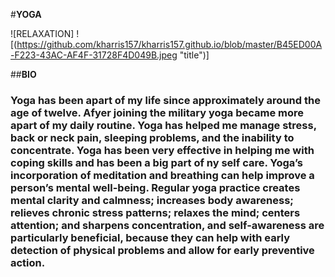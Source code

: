 #**YOGA**

![RELAXATION]
![(https://github.com/kharris157/kharris157.github.io/blob/master/B45ED00A-F223-43AC-AF4F-31728F4D049B.jpeg "title")]

##**BIO**
### Yoga has been apart of my life since approximately around the age of twelve. Afyer joining the military yoga became more apart of my daily routine. Yoga has helped me manage stress, back or neck pain, sleeping problems, and the inability to concentrate. Yoga has been very effective in helping me with coping skills and has been a big part of ny self care. Yoga’s incorporation of meditation and breathing can help improve a person’s mental well-being. Regular yoga practice creates mental clarity and calmness; increases body awareness; relieves chronic stress patterns; relaxes the mind; centers attention; and sharpens concentration, and self-awareness are particularly beneficial, because they can help with early detection of physical problems and allow for early preventive action. 
